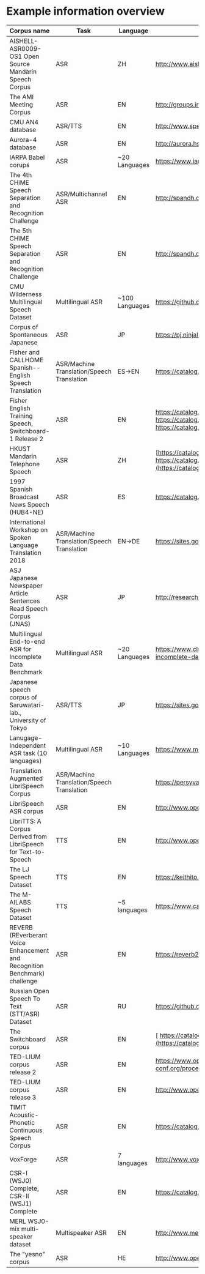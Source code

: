 # Example information overview 

| Corpus name                                                  | Task                                       | Language       | URL                                                          | Note                          |
| ------------------------------------------------------------ | ------------------------------------------ | -------------- | ------------------------------------------------------------ | ----------------------------- |
| AISHELL-ASR0009-OS1 Open Source Mandarin Speech Corpus       | ASR                                        | ZH             | http://www.aishelltech.com/kysjcp                            |                               |
| The AMI Meeting Corpus                                       | ASR                                        | EN             | http://groups.inf.ed.ac.uk/ami/corpus/                       |                               |
| CMU AN4 database                                             | ASR/TTS                                    | EN             | http://www.speech.cs.cmu.edu/databases/an4/                  |                               |
| Aurora-4 database                                            | ASR                                        | EN             | http://aurora.hsnr.de/aurora-4.html                          |                               |
| IARPA Babel corups                                           | ASR                                        | ~20 Languages  | https://www.iarpa.gov/index.php/research-programs/babel      |                               |
| The 4th CHiME Speech Separation and Recognition Challenge    | ASR/Multichannel ASR                       | EN             | http://spandh.dcs.shef.ac.uk/chime_challenge/chime2016/      |                               |
| The 5th CHiME Speech Separation and Recognition Challenge    | ASR                                        | EN             | http://spandh.dcs.shef.ac.uk/chime_challenge/                |                               |
| CMU Wilderness Multilingual Speech Dataset                   | Multilingual ASR                           | ~100 Languages | https://github.com/festvox/datasets-CMU_Wilderness           |                               |
| Corpus of Spontaneous Japanese                               | ASR                                        | JP             | https://pj.ninjal.ac.jp/corpus_center/csj/en/                |                               |
| Fisher and CALLHOME Spanish--English Speech Translation      | ASR/Machine Translation/Speech Translation | ES->EN         | https://catalog.ldc.upenn.edu/LDC2014T23                     |                               |
| Fisher English Training Speech, Switchboard-1 Release 2      | ASR                                        | EN             | https://catalog.ldc.upenn.edu/LDC2004S13, https://catalog.ldc.upenn.edu/LDC2005S13, https://catalog.ldc.upenn.edu/LDC97S62 |                               |
| HKUST Mandarin Telephone Speech                              | ASR                                        | ZH             | [https://catalog.ldc.upenn.edu/LDC2005S15, https://catalog.ldc.upenn.edu/LDC2005T32](https://catalog.ldc.upenn.edu/LDC2005S15) |                               |
| 1997 Spanish Broadcast News Speech (HUB4-NE)                 | ASR                                        | ES             | https://catalog.ldc.upenn.edu/LDC98S74, https://catalog.ldc.upenn.edu/LDC98T29 |                               |
| International Workshop on Spoken Language Translation 2018   | ASR/Machine Translation/Speech Translation | EN->DE         | https://sites.google.com/site/iwsltevaluation2018/Lectures-task |                               |
| ASJ Japanese Newspaper Article Sentences Read Speech Corpus (JNAS) | ASR                                        | JP             | http://research.nii.ac.jp/src/JNAS.html                      |                               |
| Multilingual End-to-end ASR for Incomplete Data Benchmark    | Multilingual ASR                           | ~20 Languages  | https://www.clsp.jhu.edu/workshops/18-workshop/multilingual-end-end-asr-incomplete-data/ | babel+                        |
| Japanese speech corpus of Saruwatari-lab., University of Tokyo | ASR/TTS                                    | JP             | https://sites.google.com/site/shinnosuketakamichi/publication/jsut |                               |
| Lanugage-Independent ASR task (10 languages)                 | Multilingual ASR                           | ~10 Languages  | https://www.merl.com/publications/docs/TR2017-182.pdf        | csj+hkust+voxforge(7lang)+wsj |
| Translation Augmented LibriSpeech Corpus                     | ASR/Machine Translation/Speech Translation |                | https://persyval-platform.univ-grenoble-alpes.fr/DS91/detaildataset |                               |
| LibriSpeech ASR corpus                                       | ASR                                        | EN             | http://www.openslr.org/12                                    |                               |
| LibriTTS: A Corpus Derived from LibriSpeech for Text-to-Speech | TTS                                        | EN             | http://www.openslr.org/60/                                   |                               |
| The LJ Speech Dataset                                        | TTS                                        | EN             | https://keithito.com/LJ-Speech-Dataset/                      |                               |
| The M-AILABS Speech Dataset                                  | TTS                                        | ~5 languages   | https://www.caito.de/2019/01/the-m-ailabs-speech-dataset/    |                               |
| REVERB (REverberant Voice Enhancement and Recognition Benchmark) challenge | ASR                                        | EN             | https://reverb2014.dereverberation.com/                      |                               |
| Russian Open Speech To Text (STT/ASR) Dataset                | ASR                                        | RU             | https://github.com/snakers4/open_stt                         |                               |
| The Switchboard corpus                                       | ASR                                        | EN             | [ https://catalog.ldc.upenn.edu/LDC97S62](https://catalog.ldc.upenn.edu/LDC97S62) |                               |
| TED-LIUM corpus release 2                                    | ASR                                        | EN             | https://www.openslr.org/19/, http://www.lrec-conf.org/proceedings/lrec2014/pdf/1104_Paper.pdf |                               |
| TED-LIUM corpus release 3                                    | ASR                                        | EN             | http://www.openslr.org/51/, https://arxiv.org/pdf/1805.04699 |                               |
| TIMIT Acoustic-Phonetic Continuous Speech Corpus             | ASR                                        | EN             | https://catalog.ldc.upenn.edu/LDC93S1                        |                               |
| VoxForge                                                     | ASR                                        | 7 languages    | http://www.voxforge.org/                                     |                               |
| CSR-I (WSJ0) Complete, CSR-II (WSJ1) Complete                | ASR                                        | EN             | https://catalog.ldc.upenn.edu/LDC93S6A,https://catalog.ldc.upenn.edu/LDC94S13A |                               |
| MERL WSJ0-mix multi-speaker dataset                          | Multispeaker ASR                           | EN             | http://www.merl.com/demos/deep-clustering                    |                               |
| The "yesno" corpus                                           | ASR                                        | HE             | http://www.openslr.org/1                                     |                               |
